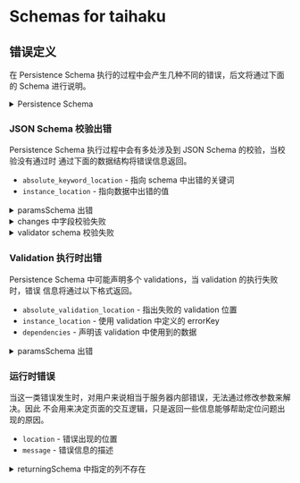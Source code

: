 # Schemas for taihaku

## 错误定义

在 Persistence Schema 执行的过程中会产生几种不同的错误，后文将通过下面的 Schema 进行说明。

<details>
<summary>Persistence Schema</summary>

```TypeScript
action = {
  schema: moviesSchema,
  paramsSchema: {
    type: 'object',
    properties: {
      title: { type: 'string' },
      release_date: { type: 'string' },
    },
    required: ['title']
  },
  changeset: {
    changes: [
      {
        name: 'title',
        value: { $data: '/title' },
        schema: { type: 'string', minLength: 10 },
      },
      {
        name: 'release_date',
        value: { $data: '/release_date' },
      },
      { name: 'created_at', value: { $sql: 'now()' } },
      { name: 'updated_at', value: { $sql: 'now()' } },
    ],
    validator: {
      schema: {
        type: 'object',
        properties: {
          title: { type: 'string', maxLength: 255 },
          release_date: { type: 'string', format: 'date' },
        },
        required: ['title', 'release_date'],
      },
      validations: [
        {
          operator: 'CUSTOM',
          operands: [{ $data: '/release_date' }],
          expression: 'Date.parse(operands[0]) <= Date.now()',
          errorKey: '/release_date',
          errorMessage: 'Release date should be less than or equal to today',
        },
      ],
    },
  },
  returningSchema: {
    id: { $schema: '/id' },
    title: { $schema: '/title' },
    release_date: { $schema: '/release_date' },
    inserted_at: { $schema: '/inserted_at' },
    updated_at: { $schema: '/updated_at' },
  },
}
````
</details>

### JSON Schema 校验出错

Persistence Schema 执行过程中会有多处涉及到 JSON Schema 的校验，当校验没有通过时
通过下面的数据结构将错误信息返回。

  * `absolute_keyword_location` - 指向 schema 中出错的关键词
  * `instance_location` - 指向数据中出错的值

<details>
<summary>paramsSchema 出错</summary>

```TypeScript
params = {
  release_date: "2024-05-14"
}
```

```JSON
{
  "errors": [
    {
      "absolute_keyword_location": "#/paramsSchema/required/0",
      "instance_location": "/"
    }
  ]
}
```
</details>

<details>
<summary>changes 中字段校验失败</summary>

```TypeScript
params = {
  title: "Title",
  release_date: "2024-05-14"
}
```

```JSON
{
  "errors": [
    {
      "absolute_keyword_location": "#/changeset/changes/0/maxLength",
      "instance_location": "/title"
    }
  ]
}
```
</details>

<details>
<summary>validator schema 校验失败</summary>

```TypeScript
params = {
  title: "This is a valid title",
  release_date: "2024-05-41"
}
```

```JSON
{
  "errors": [
    {
      "absolute_keyword_location": "#/changeset/validator/schema/properties/release_date/format",
      "instance_location": "/release_date"
    }
  ]
}
```
</details>

### Validation 执行时出错

Persistence Schema 中可能声明多个 validations，当 validation 的执行失败时，错误
信息将通过以下格式返回。

  * `absolute_validation_location` - 指出失败的 validation 位置
  * `instance_location` - 使用 validation 中定义的 errorKey
  * `dependencies` - 声明该 validation 中使用到的数据

<details>
<summary>paramsSchema 出错</summary>

```TypeScript
params = {
  title: "This is a valid title",
  release_date: "4202-05-14"
}
```

```JSON
{
  "errors": [
    {
      "absolute_keyword_location": "#/changeset/validator/validations/0",
      "instance_location": "/release_date",
      "dependencies": ["/release_date"]
    }
  ]
}
```
</details>

### 运行时错误

当这一类错误发生时，对用户来说相当于服务器内部错误，无法通过修改参数来解决。因此
不会用来决定页面的交互逻辑，只是返回一些信息能够帮助定位问题出现的原因。

  * `location` - 错误出现的位置
  * `message` - 错误信息的描述

<details>
<summary>returningSchema 中指定的列不存在</summary>

```TypeScript
params = {
  title: "This is a valid title",
  release_date: "2024-05-14"
}
```

```JSON
{
  "errors": [
    {
      "location": "#/returningSchema/inserted_at",
      "message": "column \"inserted_at\" does not exist"
    }
  ]
}
```
</details>
